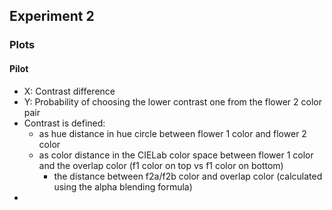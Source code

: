 ## Experiment 2
### Plots

#### Pilot
- X: Contrast difference  
- Y: Probability of choosing the lower contrast one from the flower 2 color pair 
- Contrast is defined:
	- as hue distance in hue circle between flower 1 color and flower 2 color
	- as color distance in the CIELab color space between flower 1 color and the overlap color (f1 color on top vs f1 color on bottom)
		- the distance between f2a/f2b color and overlap color (calculated using the alpha blending formula)
- 